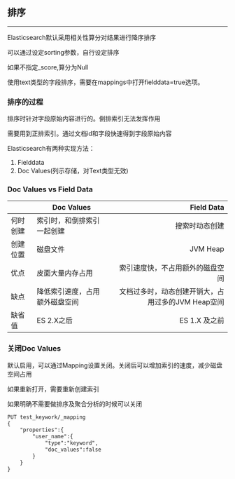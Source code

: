 ## 排序

-----

Elasticsearch默认采用相关性算分对结果进行降序排序

可以通过设定sorting参数，自行设定排序

如果不指定_score,算分为Null

使用text类型的字段排序，需要在mappings中打开fielddata=true选项。


### 排序的过程

排序时针对字段原始内容进行的。倒排索引无法发挥作用

需要用到正排索引。通过文档id和字段快速得到字段原始内容

Elasticsearch有两种实现方法：

1. Fielddata
1. Doc Values(列示存储，对Text类型无效)

### Doc Values vs Field Data

| | Doc Values| Field Data|
|:---|---|---:|
|何时创建| 索引时，和倒排索引一起创建| 搜索时动态创建|
|创建位置|磁盘文件| JVM Heap|
|优点| 皮面大量内存占用|索引速度快，不占用额外的磁盘空间|
|缺点|降低索引速度，占用额外磁盘空间| 文档过多时，动态创建开销大，占用过多的JVM Heap空间|
|缺省值| ES 2.X之后| ES 1.X 及之前|

### 关闭Doc Values

默认启用，可以通过Mapping设置关闭。关闭后可以增加索引的速度，减少磁盘空间占用

如果重新打开，需要重新创建索引

如果明确不需要做排序及聚合分析的时候可以关闭

```html
PUT test_keywork/_mapping
{
    "properties":{
        "user_name":{
            "type":"keyword",
            "doc_values":false
        }
    }
}
```


